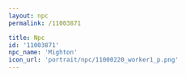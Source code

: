 ```yaml
---
layout: npc
permalink: /11003871

title: Npc
id: '11003871'
npc_name: 'Mighton'
icon_url: 'portrait/npc/11000220_worker1_p.png'
---
```

